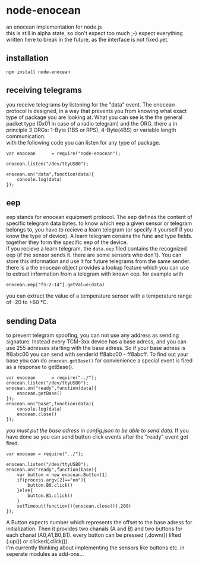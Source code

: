 # node-enocean
an enocean implementation for node.js   
this is still in alpha state, so don't expect too much ;-)
expect everything written here to break in the future, as the interface is not fixed yet.

## installation
```
npm install node-enocean
```
## receiving telegrams
you receive telegrams by listening for the "data" event. The enocean protocol is designed, in a way that prevents you from knowing what exact type of package you are looking at. What you can see is the the general packet type (0x01 in case of a radio telegram) and the ORG. there a in principle 3 ORGs: 1-Byte (1BS or RPS), 4-Byte(4BS) or variable length communication.    
with the following code you can listen for any type of package.

```
var enocean      = require("node-enocean");

enocean.listen("/dev/ttyUSB0"); 

enocean.on("data",function(data){   
	console.log(data) 
});
```
## eep
eep stands for enocean equipment protocol. The eep defines the content of specific telegram data bytes. to know which eep a given sensor or telegram belongs to, you have to recieve a learn telegram (or specify it yourself if you know the type of device). A learn telegram conains the func and type fields. together they form the specific eep of the device.  
if you recieve a learn telegram, the `data.eep` filed contains the recognized eep (if the sensor sends it. there are some sensors who don't). You can store this information and use it for future telegrams from the same sender.
there is a the enocean object provides a lookup feature which you can use to extract information from a telegram with known eep. for example with

```
enocean.eep["f5-2-14"].getValue(data)
```

you can extract the value of a temperature sensor with a temperature range of -20 to +60 °C.

## sending Data
to prevent telegram spoofing, you can not use any address as sending signature. Instead every TCM-3xx device has a base adress, and you can use 255 adresses starting with the base adress. So if your base adress is ff8abc00 you can send with senderId ff8abc00 - ff8abcff. To find out your base you can do `enocean.getBase()` for convienience a special event is fired as a response to getBase().

```
var enocean      = require("../");  
enocean.listen("/dev/ttyUSB0"); 
enocean.on("ready",function(data){   
	enocean.getBase()            
});
enocean.on("base",function(data){   
	console.log(data)  
	enocean.close()             
});
```

*you must put the base adress in config.json to be able to send data.*
If you have done so you can send button click events after the "ready" event got fired.

```
var enocean = require("../");           

enocean.listen("/dev/ttyUSB0");             
enocean.on("ready",function(base){          
	var button = new enocean.Button(1)
	if(process.argv[2]=="on"){
		button.B0.click()
	}else{
		button.B1.click()	
	}
	setTimeout(function(){enocean.close()},200)
});
```
A Button expects number which represents the offset to the base adress for initialization.
Then it provides two chanals (A and B) and two buttons for each chanal (A0,A1,B0,B1). every button can be pressed (.down()) lifted (.up()) or clicked(.click()).    
I'm currently thinking about implementing the sensors like buttons etc. in seperate modules as add-ons...
